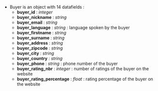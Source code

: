  * Buyer is an object with 14 datafields :
    * **buyer\_id** : _integer_
    * **buyer\_nickname** : _string_
    * **buyer\_email** : _string_
    * **buyer\_language** : _string_ : language spoken by the buyer
    * **buyer\_firstname** : _string_
    * **buyer\_surname** : _string_
    * **buyer\_address** : _string_
    * **buyer\_zipcode** : _string_
    * **buyer\_city** : _string_
    * **buyer\_country** : _string_
    * **buyer\_phone** : _string_ : phone number of the buyer
    * **buyer\_rating\_nbr** : _integer_ : number of ratings of the buyer on the website
    * **buyer\_rating\_percentage** : _float_ : rating percentage of the buyer on the website
